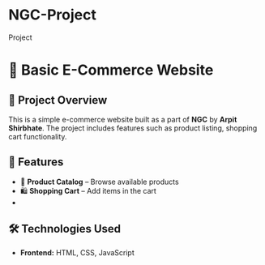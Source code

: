 # NGC-Project
Project
# 🛒 Basic E-Commerce Website  

## 📌 Project Overview  
This is a simple e-commerce website built as a part of **NGC** by **Arpit Shirbhate**. The project includes features such as product listing, shopping cart functionality.  

## 🚀 Features  
- 🏬 **Product Catalog** – Browse available products  
- 🛍️ **Shopping Cart** – Add items in the cart  
-    

## 🛠️ Technologies Used  
- **Frontend:** HTML, CSS, JavaScript  



